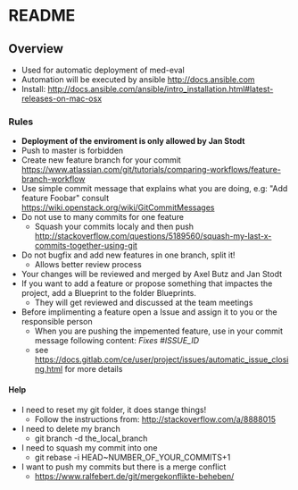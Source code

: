 # README

## Overview

- Used for automatic deployment of med-eval
- Automation will be executed by ansible <http://docs.ansible.com>
- Install: <http://docs.ansible.com/ansible/intro_installation.html#latest-releases-on-mac-osx>

### Rules
- **Deployment of the enviroment is only allowed by Jan Stodt**
- Push to master is forbidden
- Create new feature branch for your commit <https://www.atlassian.com/git/tutorials/comparing-workflows/feature-branch-workflow>
- Use simple commit message that explains what you are doing, e.g: "Add feature
  Foobar" consult <https://wiki.openstack.org/wiki/GitCommitMessages>
- Do not use to many commits for one feature
  - Squash your commits localy and then push <http://stackoverflow.com/questions/5189560/squash-my-last-x-commits-together-using-git>
- Do not bugfix and add new features in one branch, split it!
  - Allows better review process
- Your changes will be reviewed and merged by Axel Butz and Jan Stodt
- If you want to add a feature or propose something that impactes the
  project, add a Blueprint to the folder Blueprints.
  - They will get reviewed and discussed at the team meetings
- Before implimenting a feature open a Issue and assign it to you
  or the responsible person
  - When you are pushing the impemented feature,
    use in your commit message following content: *Fixes #ISSUE_ID*
  - see <https://docs.gitlab.com/ce/user/project/issues/automatic_issue_closing.html>
    for more details

#### Help

- I need to reset my git folder, it does stange things!
  - Follow the instructions from: <http://stackoverflow.com/a/8888015>
- I need to delete my branch
  - git branch -d the_local_branch
- I need to squash my commit into one
  - git rebase -i HEAD~NUMBER_OF_YOUR_COMMITS+1
- I want to push my commits but there is a merge conflict
  - <https://www.ralfebert.de/git/mergekonflikte-beheben/>